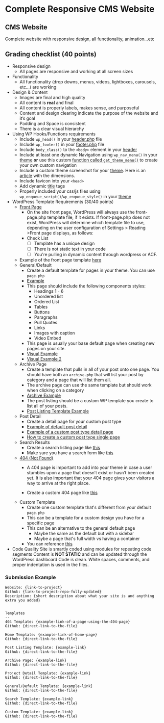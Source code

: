# Complete Responsive CMS Website

## CMS Website

Complete website with responsive design, all functionality, animation...etc

## Grading checklist (40 points)

- Responsive design
  - All pages are responsive and working at all screen sizes
- Functionality
  - All functionality (drop downs, menus, videos, lightboxes, carousels, etc…) are working
- Design & Content
  - Images are final and high quality
  - All content is **real** and final
  - All content is properly labels, makes sense, and purposeful
  - Content and design clearing indicate the purpose of the website and it’s goal
  - Padding and Space is consistent
  - There is a clear visual hierarchy
- Using WP Hooks/Functions requirements
  - Include `wp_head()` in your [header.php](https://github.com/mrpaulphan/idm250/blob/master/public/wp-content/themes/idm250/header.php) file
  - Include `wp_footer()` in your [footer.php](https://github.com/mrpaulphan/idm250/blob/master/public/wp-content/themes/idm250/footer.php) file
  - Include `body_class()` to the `<body>` element in your [header](https://github.com/mrpaulphan/idm250/blob/master/public/wp-content/themes/idm250/header.php)
  - Include at least one dynamic Navigation using `wp_nav_menu()` in your [theme](https://github.com/mrpaulphan/idm250/blob/master/public%2Fwp-content%2Fthemes%2Fidm250%2Fcomponents%2Fheader.php) **or** use this custom [function called `get_theme_menu()`](https://github.com/mrpaulphan/idm250/blob/master/public/wp-content/themes/idm250/includes/setup.php) to create your own custom navigation
  - Include a custom theme screenshot for your [theme](https://github.com/mrpaulphan/idm250/blob/master/public/wp-content/themes/idm250/screenshot.jpg). Here is an [article](https://wpism.com/wordpress-theme-screenshot/#:~:text=According%20to%20the%20WordPress%20Codex,of%20880%20x%20660%20pixels.) with the dimensions.
  - Include favicon into your `<head>`
  - Add dynamic [title](https://github.com/mrpaulphan/idm250/blob/master/public/wp-content/themes/idm250/header.php) tags
  - Properly included your css/js files using `wp_enqueue_script()`/`wp_enqueue_style()` in your [theme](https://github.com/mrpaulphan/idm250/blob/master/public/wp-content/themes/idm250/includes/setup.php)
- WordPress Template Requirements (30/40 points)
  - [Front Page](https://developer.wordpress.org/themes/functionality/custom-front-page-templates/#custom-site-front-page-template)
      - On the site front page, WordPress will always use the front-page.php template file, if it exists. If front-page.php does not exist, WordPress will determine which template file to use, depending on the user configuration of Settings > Reading >Front page displays, as follows:
      - Check List
        - [ ] Template has a unique design
        - [ ] There is not static text in your code
        - [ ] You're pulling in dynamic content through wordpress or ACF.
  - Example of the front page template [here](https://github.com/mrpaulphan/idm250/blob/master/wp-content/themes/portfolio-2023/front-page.php)
  - General/Default
    - Create a default template for pages in your theme. You can use `page.php`
    - [Example](https://github.com/mrpaulphan/idm250/blob/master/public/wp-content/themes/idm250/page.php)
    - This page should include the following components styles:
      - Headings 1 - 6
      - Unordered list
      - Ordered List
      - Tables
      - Buttons
      - Paragraphs
      - Pull Quotes
      - Links
      - Images with caption
      - Video Embed
    - This page is usually your base default page when creating new pages on your site.
    - [Visual Example](http://f.happycog.com/tLufRt/eCUQo8aBkU)
    - [Visual Example 2](http://f.happycog.com/FtBQBd/St9b84qMQh)
  - Archive Page
    - Create a template that pulls in all of your post onto one page. You should have both an `archive.php` that will list your post by category and a page that will list them all.
    - The archive page can use the same template but should work when clicking on a category
    - [Archive Example](https://github.com/mrpaulphan/idm250/blob/master/public/wp-content/themes/idm250/archive.php)
    - The post listing should be a custom WP template you create to list all of your posts.
    - [Post Listing Template Example](https://github.com/mrpaulphan/idm250/blob/master/public/wp-content/themes/idm250/template-project-listing.php)
  - Post Detail
    - Create a detail page for your custom post type
    - [Example of default post detail](https://github.com/mrpaulphan/idm250/blob/master/public/wp-content/themes/idm250/single.php)
    - [Example of a custom post type detail page](https://github.com/mrpaulphan/idm250/blob/master/public/wp-content/themes/idm250/single-idm-projects.php)
    - [How to create a custom post type single page](https://developer.wordpress.org/themes/template-files-section/custom-post-type-template-files/)
  - Search Results
    - Create a search listing page like [this](https://github.com/mrpaulphan/idm250/blob/master/public/wp-content/themes/idm250/search.php)
    - Make sure you have a search form like [this](https://github.com/mrpaulphan/idm250/blob/master/public/wp-content/themes/idm250/components/search-form.php)
  - [404 (Not Found)](https://developer.wordpress.org/themes/functionality/404-pages/#creating-the-404-php-file)
    - A 404 page is important to add into your theme in case a user stumbles upon a page that doesn’t exist or hasn’t been created yet. It is also important that your 404 page gives your visitors a way to arrive at the right place.

    - Create a custom 404 page like [this](https://github.com/mrpaulphan/idm250/blob/master/public/wp-content/themes/idm250/404.php)
  - Custom Template
    - Create one custom template that's different from your default `page.php`
    - This can be a template for a custom design you have for a specific page
    - This can be an alternative to the general default page
      - Maybe the same as the default but with a sidebar
      - Maybe a page that's full width vs having a container
    - You can reference [this](https://github.com/mrpaulphan/idm250/blob/master/public/wp-content/themes/idm250/template-narrow.php)
- Code Quality
  Site is smartly coded using modules for repeating code segments
  Content is **NOT STATIC** and can be updated through the WordPress dashboard
  Code is clean. White spaces, comments, and proper indentation is used in the files.

### Submission Example

```
Website: {link-to-project}
Github: {link-to-project-repo-fully-updated}
Description: {short description about what your site is and anything extra you added}


Templates
--
404 Template: {example-link-of-a-page-using-the-404-page}
Github: {direct-link-to-the-file}

Home Template: {example-link-of-home-page}
Github: {direct-link-to-the-file}

Post Listing Template: {example-link}
Github: {direct-link-to-the-file}

Archive Page: {example-link}
Github: {direct-link-to-the-file}

Project Detail Template: {example-link}
Github: {direct-link-to-the-file}

General/Default Template: {example-link}
Github: {direct-link-to-the-file}

Search Template: {example-link}
Github: {direct-link-to-the-file}

Custom Template: {example-link}
Github: {direct-link-to-the-file}
```
